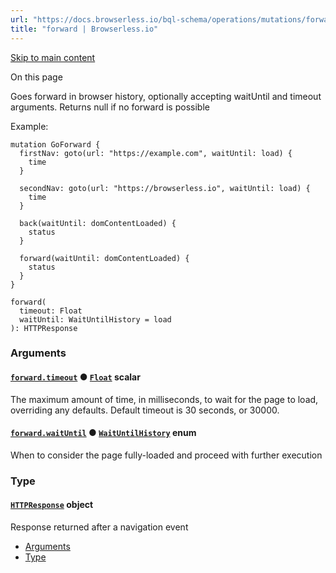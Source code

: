 ```yaml
---
url: "https://docs.browserless.io/bql-schema/operations/mutations/forward"
title: "forward | Browserless.io"
---
```


[Skip to main content](https://docs.browserless.io/bql-schema/operations/mutations/forward#__docusaurus_skipToContent_fallback)

On this page

Goes forward in browser history, optionally accepting waitUntil and timeout arguments. Returns null if no forward is possible

Example:

```codeBlockLines_p187
mutation GoForward {
  firstNav: goto(url: "https://example.com", waitUntil: load) {
    time
  }

  secondNav: goto(url: "https://browserless.io", waitUntil: load) {
    time
  }

  back(waitUntil: domContentLoaded) {
    status
  }

  forward(waitUntil: domContentLoaded) {
    status
  }
}

```

```codeBlockLines_p187
forward(
  timeout: Float
  waitUntil: WaitUntilHistory = load
): HTTPResponse

```

### Arguments [​](https://docs.browserless.io/bql-schema/operations/mutations/forward\#arguments "Direct link to Arguments")

#### [`forward.timeout`](https://docs.browserless.io/bql-schema/operations/mutations/forward\#) ● [`Float`](https://docs.browserless.io/bql-schema/types/scalars/float) scalar [​](https://docs.browserless.io/bql-schema/operations/mutations/forward\#forwardtimeoutfloat- "Direct link to forwardtimeoutfloat-")

The maximum amount of time, in milliseconds, to wait for the page to load, overriding any defaults. Default timeout is 30 seconds, or 30000.

#### [`forward.waitUntil`](https://docs.browserless.io/bql-schema/operations/mutations/forward\#) ● [`WaitUntilHistory`](https://docs.browserless.io/bql-schema/types/enums/wait-until-history) enum [​](https://docs.browserless.io/bql-schema/operations/mutations/forward\#forwardwaituntilwaituntilhistory- "Direct link to forwardwaituntilwaituntilhistory-")

When to consider the page fully-loaded and proceed with further execution

### Type [​](https://docs.browserless.io/bql-schema/operations/mutations/forward\#type "Direct link to Type")

#### [`HTTPResponse`](https://docs.browserless.io/bql-schema/types/objects/httpresponse) object [​](https://docs.browserless.io/bql-schema/operations/mutations/forward\#httpresponse- "Direct link to httpresponse-")

Response returned after a navigation event

- [Arguments](https://docs.browserless.io/bql-schema/operations/mutations/forward#arguments)
- [Type](https://docs.browserless.io/bql-schema/operations/mutations/forward#type)
